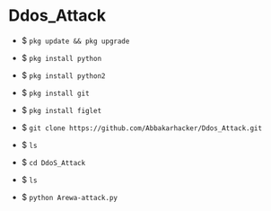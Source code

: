 # Ddos_Attack

- $ `pkg update && pkg upgrade`

- $ `pkg install python`

- $ `pkg install python2`

- $ `pkg install git`

- $ `pkg install figlet`

- $ `git clone https://github.com/Abbakarhacker/Ddos_Attack.git`

- $ `ls`

- $ `cd DdoS_Attack`

- $ `ls`

- $ `python Arewa-attack.py`
